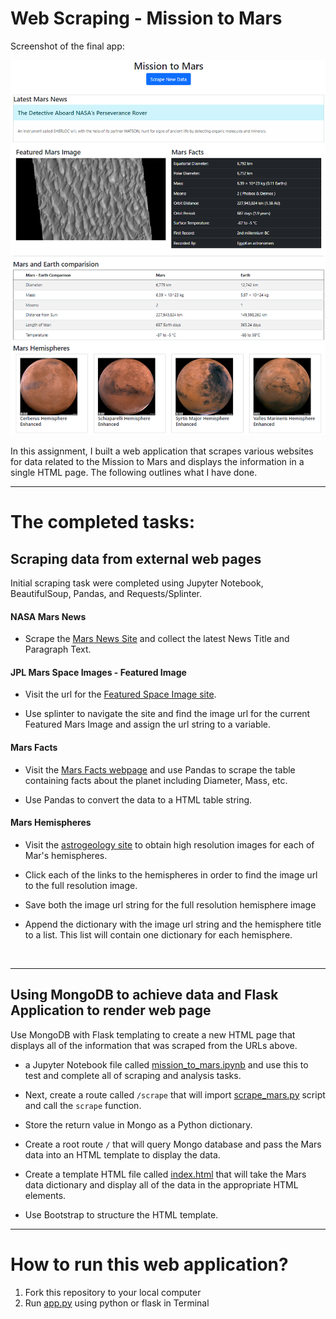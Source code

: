 # Web Scraping - Mission to Mars

Screenshot of the final app:

![mission_to_mars](Images/ScreenshotOverview.png)

In this assignment, I built a web application that scrapes various websites for data related to the Mission to Mars and displays the information in a single HTML page. The following outlines what I have done.

- - -
# The completed tasks:
##  Scraping data from external web pages

Initial scraping task were completed using Jupyter Notebook, BeautifulSoup, Pandas, and Requests/Splinter.

#### NASA Mars News

* Scrape the [Mars News Site](https://redplanetscience.com/) and collect the latest News Title and Paragraph Text. 

#### JPL Mars Space Images - Featured Image

* Visit the url for the [Featured Space Image site](https://spaceimages-mars.com).

* Use splinter to navigate the site and find the image url for the current Featured Mars Image and assign the url string to a variable.

#### Mars Facts

* Visit the [Mars Facts webpage](https://galaxyfacts-mars.com) and use Pandas to scrape the table containing facts about the planet including Diameter, Mass, etc.

* Use Pandas to convert the data to a HTML table string.

#### Mars Hemispheres

* Visit the [astrogeology site](https://marshemispheres.com/) to obtain high resolution images for each of Mar's hemispheres.

* Click each of the links to the hemispheres in order to find the image url to the full resolution image.

* Save both the image url string for the full resolution hemisphere image

* Append the dictionary with the image url string and the hemisphere title to a list. This list will contain one dictionary for each hemisphere.
<br>
<hr>

##  Using MongoDB to achieve data and Flask Application to render web page

Use MongoDB with Flask templating to create a new HTML page that displays all of the information that was scraped from the URLs above.

* a Jupyter Notebook file called [mission_to_mars.ipynb](Missions_to_Mars\mission_to_mars.ipynb) and use this to test and complete all of scraping and analysis tasks.

* Next, create a route called `/scrape` that will import [scrape_mars.py](Missions_to_Mars\scrapper_mars.py) script and call the `scrape` function.

* Store the return value in Mongo as a Python dictionary.

* Create a root route `/` that will query Mongo database and pass the Mars data into an HTML template to display the data.

* Create a template HTML file called [index.html](Missions_to_Mars\templates\index.html) that will take the Mars data dictionary and display all of the data in the appropriate HTML elements. 

* Use Bootstrap to structure the HTML template.

- - -
# How to run this web application?
 1. Fork this repository to your local computer
 2. Run [app.py](Missions_to_Mars\app.py) using python or flask in Terminal
